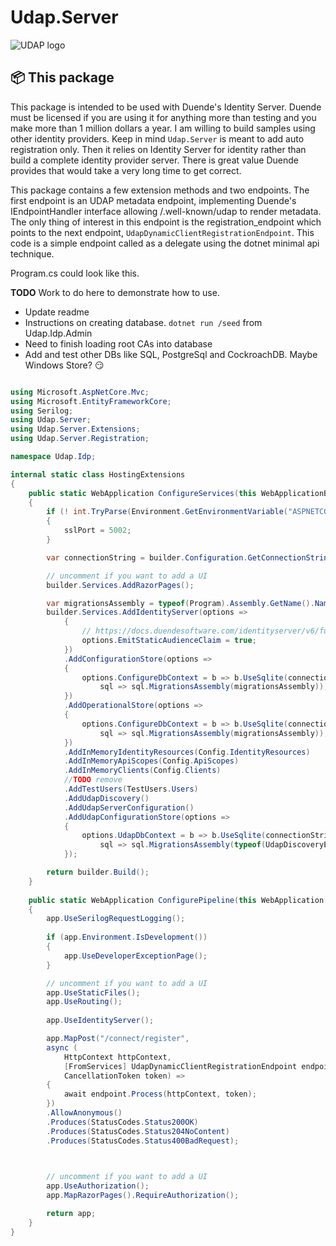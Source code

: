 # Udap.Server

![UDAP logo](https://avatars.githubusercontent.com/u/77421324?s=48&v=4)

## 📦 This package

This package is intended to be used with Duende's Identity Server.  Duende must be licensed if you are using it for anything more than testing and you make more than 1 million dollars a year.  I am willing to build samples using other identity providers.  Keep in mind `Udap.Server` is meant to add auto registration only.  Then it relies on Identity Server for identity rather than build a complete identity provider server.  There is great value Duende provides that would take a very long time to get correct.  

This package contains a few extension methods and two endpoints.  The first endpoint is an UDAP metadata endpoint, implementing Duende's IEndpointHandler interface allowing /.well-known/udap to render metadata.  The only thing of interest in this endpoint is the registration_endpoint which points to the next endpoint, `UdapDynamicClientRegistrationEndpoint`.  This code is a simple endpoint called as a delegate using the dotnet minimal api technique.  

Program.cs could look like this.

**TODO**
Work to do here to demonstrate how to use.

- Update readme
- Instructions on creating database.  `dotnet run /seed` from Udap.Idp.Admin
- Need to finish loading root CAs into database
- Add and test other DBs like SQL, PostgreSql and CockroachDB.  Maybe Windows Store? :smirk:

```csharp

using Microsoft.AspNetCore.Mvc;
using Microsoft.EntityFrameworkCore;
using Serilog;
using Udap.Server;
using Udap.Server.Extensions;
using Udap.Server.Registration;

namespace Udap.Idp;

internal static class HostingExtensions
{
    public static WebApplication ConfigureServices(this WebApplicationBuilder builder)
    {
        if (! int.TryParse(Environment.GetEnvironmentVariable("ASPNETCORE_HTTPS_PORT"), out int sslPort))
        {
            sslPort = 5002;
        }

        var connectionString = builder.Configuration.GetConnectionString("DefaultConnection");

        // uncomment if you want to add a UI
        builder.Services.AddRazorPages();

        var migrationsAssembly = typeof(Program).Assembly.GetName().Name;
        builder.Services.AddIdentityServer(options =>
            {
                // https://docs.duendesoftware.com/identityserver/v6/fundamentals/resources/api_scopes#authorization-based-on-scopes
                options.EmitStaticAudienceClaim = true;
            })
            .AddConfigurationStore(options =>
            {
                options.ConfigureDbContext = b => b.UseSqlite(connectionString,
                    sql => sql.MigrationsAssembly(migrationsAssembly));
            })
            .AddOperationalStore(options =>
            {
                options.ConfigureDbContext = b => b.UseSqlite(connectionString,
                    sql => sql.MigrationsAssembly(migrationsAssembly));
            })
            .AddInMemoryIdentityResources(Config.IdentityResources)
            .AddInMemoryApiScopes(Config.ApiScopes)
            .AddInMemoryClients(Config.Clients)
            //TODO remove
            .AddTestUsers(TestUsers.Users)
            .AddUdapDiscovery()
            .AddUdapServerConfiguration()
            .AddUdapConfigurationStore(options =>
            {
                options.UdapDbContext = b => b.UseSqlite(connectionString,
                    sql => sql.MigrationsAssembly(typeof(UdapDiscoveryEndpoint).Assembly.FullName));
            });

        return builder.Build();
    }
    
    public static WebApplication ConfigurePipeline(this WebApplication app)
    { 
        app.UseSerilogRequestLogging();
    
        if (app.Environment.IsDevelopment())
        {
            app.UseDeveloperExceptionPage();
        }

        // uncomment if you want to add a UI
        app.UseStaticFiles();
        app.UseRouting();
            
        app.UseIdentityServer();

        app.MapPost("/connect/register",
        async (
            HttpContext httpContext,
            [FromServices] UdapDynamicClientRegistrationEndpoint endpoint,
            CancellationToken token) =>
        {
            await endpoint.Process(httpContext, token);
        })
        .AllowAnonymous()
        .Produces(StatusCodes.Status200OK)
        .Produces(StatusCodes.Status204NoContent)
        .Produces(StatusCodes.Status400BadRequest);

 

        // uncomment if you want to add a UI
        app.UseAuthorization();
        app.MapRazorPages().RequireAuthorization();

        return app;
    }
}


```
